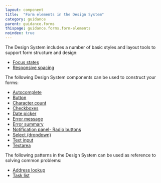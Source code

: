 ```yaml
---
layout: component
title:  "Form elements in the Design System"
category: guidance
parent: guidance.forms
thispage: guidance.forms.form-elements
noindex: true
---
```


The Design System includes a number of basic styles and layout tools to support form structure and design:

- [Focus states](/styles/states/)
- [Responsive spacing](/styles/responsive-spacing/)

The following Design System components can be used to construct your forms:

- [Autocomplete](/components/autocomplete)
- [Button](/components/button)
- [Character count](/components/character-count)
- [Checkboxes](/components/checlkboxes)
- [Date picker](/components/date-picker)
- [Error message](/components/error-message)
- [Error summary](/components/error-summary)
- [Notification panel- Radio buttons](/components/radio-button)
- [Select (dropdown)](/components/select)
- [Text input](/components/text-input)
- [Textarea](/components/textarea)

The following patterns in the Design System can be used as reference to solving common problems:

- [Address lookup](/patterns/addresses)
- [Task list](/patterns/task-list)
